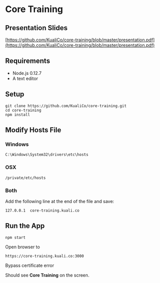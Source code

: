 # Core Training

## Presentation Slides

[https://github.com/KualiCo/core-training/blob/master/presentation.pdf](https://github.com/KualiCo/core-training/blob/master/presentation.pdf)

## Requirements

* Node.js 0.12.7 
* A text editor

## Setup

```
git clone https://github.com/KualiCo/core-training.git
cd core-training
npm install
```

## Modify Hosts File 

### Windows

```
C:\Windows\System32\drivers\etc\hosts
```

### OSX

```
/private/etc/hosts
```

### Both

Add the following line at the end of the file and save:

```
127.0.0.1  core-training.kuali.co
```

## Run the App 

```
npm start
```

Open browser to 

```
https://core-training.kuali.co:3000
```

Bypass certificate error

Should see **Core Training** on the screen.
